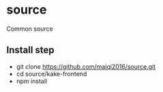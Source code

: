 # source
Common source

## Install step
* git clone https://github.com/maiqi2016/source.git
* cd source/kake-frontend
* npm install